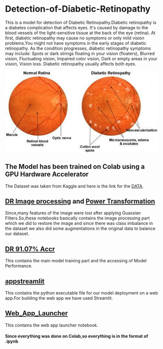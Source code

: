 # Detection-of-Diabetic-Retinopathy
  This is a model for detection of Diabetic Retinopathy.Diabetic retinopathy is a diabetes complication that affects eyes. It's caused by damage to the blood vessels of the light-sensitive tissue at the back of the eye (retina). At first, diabetic retinopathy may cause no symptoms or only mild vision problems.You might not have symptoms in the early stages of diabetic retinopathy. As the condition progresses, diabetic retinopathy symptoms may include:  Spots or dark strings floating in your vision (floaters), Blurred vision, Fluctuating vision, Impaired color vision, Dark or empty areas in your vision, Vision loss. Diabetic retinopathy usually affects both eyes.


![IMAGE](https://github.com/Ashish-Arya-CS/Detection-of-Diabetic-Retinopathy/blob/master/images/Difference-between-Normal-Retina-and-Diabetic-Retinopathy.png)

## The Model has been trained on Colab using a GPU Hardware Accelerator
  The Dataset was taken from Kaggle and here is the link for the [DATA](https://www.kaggle.com/sovitrath/diabetic-retinopathy-224x224-gaussian-filtered?).
  
## [DR Image processing](https://github.com/Ashish-Arya-CS/Detection-of-Diabetic-Retinopathy/blob/master/DR%20Image%20processing.ipynb) and [Power Transformation](https://github.com/Ashish-Arya-CS/Detection-of-Diabetic-Retinopathy/blob/master/Power%20Transformation.ipynb)
  Since,many features of the image were lost after applying Guassian Filters.So,these notebooks basically contains the image processing part which we did to restore the image and   since there was class imbalance in the dataset we also did some augmentations in the original data to balance our dataset.
  
## [DR 91.07% Accr](https://github.com/Ashish-Arya-CS/Detection-of-Diabetic-Retinopathy/blob/master/DR%2091.07%25%20Accr.ipynb)
  This contains the main model training part and the accessing of Model Performance.
  
## [appstreamlit](https://github.com/Ashish-Arya-CS/Detection-of-Diabetic-Retinopathy/blob/master/appstreamlit.py)  
  This contains the python executable file for our model deployment on a web app.For building the web app we have used Streamlit.
  
## [Web_App_Launcher](https://github.com/Ashish-Arya-CS/Detection-of-Diabetic-Retinopathy/blob/master/Web_App_Launcher.ipynb)  
  This contains the web app launcher notebook.
  
#### Since everything was done on Colab,so everything is in the format of .ipynb  
